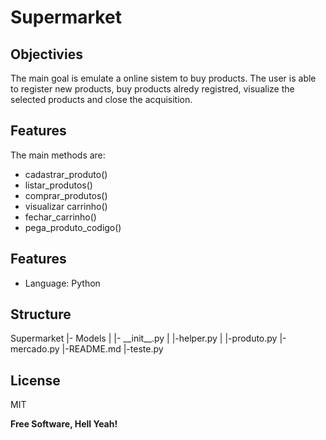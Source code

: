 # Supermarket 

## Objectivies 
The main goal is emulate a online sistem to buy products. The user is able to register new products, buy products alredy registred, visualize the selected products and close the acquisition. 
## Features
The main methods are:
- cadastrar_produto()
- listar_produtos()
- comprar_produtos()
- visualizar carrinho()
- fechar_carrinho()
- pega_produto_codigo()

## Features

- Language: Python


## Structure
Supermarket
    |- Models
    |   |- \_\_init\_\_.py
    |   |-helper.py
    |   |-produto.py
    |-mercado.py
    |-README.md
    |-teste.py
## License

MIT

**Free Software, Hell Yeah!**

